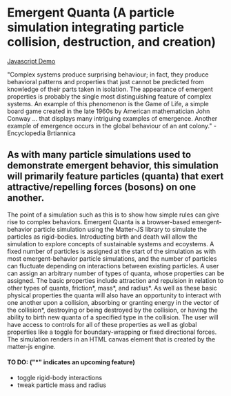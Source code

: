 # Emergent Quanta (A particle simulation integrating particle collision, destruction, and creation) #
[Javascript Demo](https://wizzerrd.github.io/jsProjectLuis/)

"Complex systems produce surprising behaviour; in fact, they produce behavioral patterns and properties that just cannot be predicted from knowledge of their parts taken in isolation. The appearance of emergent properties is probably the single most distinguishing feature of complex systems. An example of this phenomenon is the Game of Life, a simple board game created in the late 1960s by American mathematician John Conway ... that displays many intriguing examples of emergence. Another example of emergence occurs in the global behaviour of an ant colony." - Encyclopedia Brtiannica

## As with many particle simulations used to demonstrate emergent behavior, this simulation will primarily feature particles (quanta) that exert attractive/repelling forces (bosons) on one another. ##

The point of a simulation such as this is to show how simple rules can give rise to complex behaviors. Emergent Quanta is a browser-based emergent-behavior particle simulation using the Matter-JS library to simulate the particles as rigid-bodies. Introducting birth and death will allow the simulation to explore concepts of sustainable systems and ecoystems. A fixed number of particles is assigned at the start of the simulation as with most emergent-behavior particle simulations, and the number of particles can fluctuate depending on interactions between existing particles. A user can assign an arbitrary number of types of quanta, whose properties can be assigned. The basic properties include attraction and repulsion in relation to other types of quanta, friction*, mass*, and radius*. As well as these basic physical properties the quanta will also have an opportunity to interact with one another upon a collision, absorbing or granting energy in the vector of the collision*, destroying or being destroyed by the collision, or having the ability to birth new quanta of a specified type in the collision. The user will have access to controls for all of these properties as well as global properties like a toggle for boundary-wrapping or fixed directional forces. The simulation renders in an HTML canvas element that is created by the matter-js engine.


#### TO DO: ("*" indicates an upcoming feature) ####
- toggle rigid-body interactions
- tweak particle mass and radius

